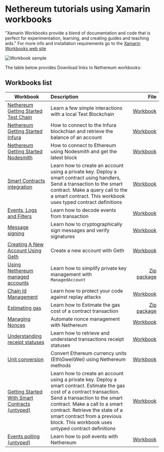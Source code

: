 # Nethereum tutorials using Xamarin workbooks

"Xamarin Workbooks provide a blend of documentation and code that is perfect for experimentation, learning, and creating guides and teaching aids." For more info and installation requirements go to the [Xamarin Workbooks web site]( https://developer.xamarin.com/guides/cross-platform/workbooks/)

![Workbook sample](screenshots/deploymentSample.gif)

The table below provides Download links to Nethereum workbooks:

## Workbooks list


| Workbook      | Description   | File |
| ------------- |:-------------| -----:|
|[Nethereum Getting Started Test Chain](nethereum-gettingstarted-testchain.workbook)|Learn a few simple interactions with a local Test Blockchain|[Workbook](nethereum-gettingstarted-testchain.workbook)
|[Nethereum Getting Started Infura](nethereum-gettingstarted-infura.workbook)|How to connect to the Infura blockchian and retrieve the balance of an account|[Workbook](nethereum-gettingstarted-infura.workbook)|
|[Nethereum Getting Started Nodesmith](nethereum-gettingstarted-nodesmith.workbook)|How to connect to Ethereum using Nodesmith and get the latest block|[Workbook](nethereum-gettingstarted-nodesmith.workbook)|
[Smart Contracts integration](nethereum-gettingstarted-smartcontracts.workbook)|Learn how to create an account using a private key. Deploy a smart contract using handlers, Send a transaction to the smart contract. Make a query call to the a smart contract. This workbook uses typed contract definitions|[Workbook](nethereum-gettingstarted-smartcontracts.workbook)|
[Events, Logs and Filters](nethereum-events-gettingstarted.workbook)|Learn how to decode events from transaction|[Workbook](nethereum-events-gettingstarted.workbook)|
[Message signing](nethereum-signing-messages.workbook)|Learn how to cryptographically sign messages and verify signatures|[Workbook](nethereum-signing-messages.workbook)|
[Creating A New Account Using Geth](nethereum-creating-a-new-account-using-geth.workbook)|Create a new account with Geth|[Workbook](nethereum-creating-a-new-account-using-geth.workbook)
|[Using Nethereum managed accounts](nethereum-managed-accounts.workbook/index.workbook)| Learn how to simplify private key management with `ManagedAccount`|[Zip package](nethereum-managed-accounts.workbook.zip)
|[Chain Id Management](nethereum-chainID-management.workbook) |Learn how to protect your code against replay attacks|[Workbook](nethereum-chainID-management.workbook)|
[Estimating gas](nethereum-estimating-gas.workbook/index.workbook) |Learn how to Estimate the gas cost of a contract transaction|[Zip package](nethereum-estimating-gas.workbook.zip)|
[Managing Nonces](nethereum-managing-nonces.workbook) |Automate nonce management with Nethereum|[Workbook](nethereum-managing-nonces.workbook)|
[Understanding receipt statuses](nethereum-receipt-status.workbook/index.workbook) |Learn how to retrieve and understand transactions receipt statuses|[Workbook](nethereum-receipt-status.zip)|
[Unit conversion](nethereum-converting-units.workbook)|Convert Ethereum currency units \(Eth\Gwei\Wei\) using Nethereum methods|[Workbook](nethereum-converting-units.workbook)|
|[Getting Started With Smart Contracts (untyped)](nethereum-gettingstarted-smartcontracts-untyped.workbook) |Learn how to create an account using a private key. Deploy a smart contract. Estimate the gas cost of a contract transaction. Send a transaction to the smart contract. Make a call to a smart contract. Retrieve the state of a smart contract from a previous block. This workbook uses untyped contract definitions|[Workbook](nethereum-gettingstarted-smartcontracts-untyped.workbook) |
[Events polling (untyped)](nethereum-eventdtos-getallchanges.workbook)|Learn how to poll events with Nethereum |[Workbook](nethereum-eventdtos-getallchanges.workbook)|
